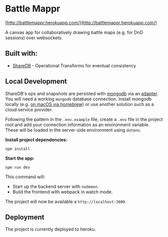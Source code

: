 # Battle Mappr

[http://battlemappr.herokuapp.com/](http://battlemappr.herokuapp.com/)

A canvas app for collaboratively drawing battle maps (e.g. for DnD sessions) over websockets.

## Built with:

- [ShareDB](https://github.com/share/sharedb) - Operational Transforms for eventual consistency

## Local Development

ShareDB's ops and snapshots are persisted with [mongodb](https://www.mongodb.com/) via an [adapter](https://github.com/share/sharedb-mongo). You will need a working `mongodb` database connection. Install mongodb locally (e.g. [on macOS via homebrew](https://docs.mongodb.com/manual/tutorial/install-mongodb-on-os-x/)) or use another solution such as a cloud service provider.

Following the pattern in the `.env.example` file, create a `.env` file in the project root and add your connection information as an environment variable. These will be loaded in the server-side environment using `dotenv`.

**Install project dependencies:**

```
npm install
```

**Start the app:**

```
npm run dev
```

This command will:

- Start up the backend server with `nodemon`.
- Build the frontend with webpack in watch mode.

The project will now be available a `http://localhost:3000`.

## Deployment

The project is currently deployed to heroku.
